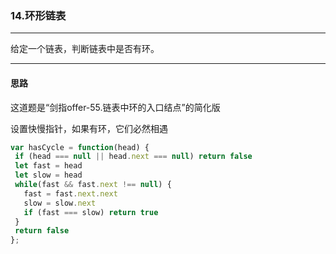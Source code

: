 ### 14.环形链表

---

给定一个链表，判断链表中是否有环。

---

#### 思路

这道题是“剑指offer-55.链表中环的入口结点”的简化版

设置快慢指针，如果有环，它们必然相遇

``` js
var hasCycle = function(head) {
 if (head === null || head.next === null) return false
 let fast = head
 let slow = head
 while(fast && fast.next !== null) {
   fast = fast.next.next
   slow = slow.next
   if (fast === slow) return true
 }
 return false
};
```
